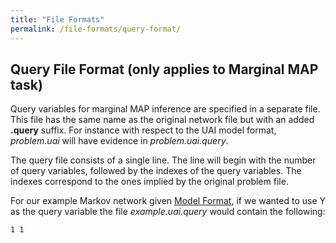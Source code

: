 ```yaml
---
title: "File Formats"
permalink: /file-formats/query-format/
---
```


## Query File Format (only applies to Marginal MAP task)
Query variables for marginal MAP inference are specified in a separate file. 
This file has the same name as the original network file but with an added **.query** suffix. 
For instance with respect to the UAI model format, _problem.uai_ will have evidence in _problem.uai.query_.

The query file consists of a single line. 
The line will begin with the number of query variables, followed by the indexes of the query variables. 
The indexes correspond to the ones implied by the original problem file.

For our example Markov network given [Model Format](./model-format.md), 
if we wanted to use Y as the query variable the file _example.uai.query_ would contain the following:

```
1 1
```
